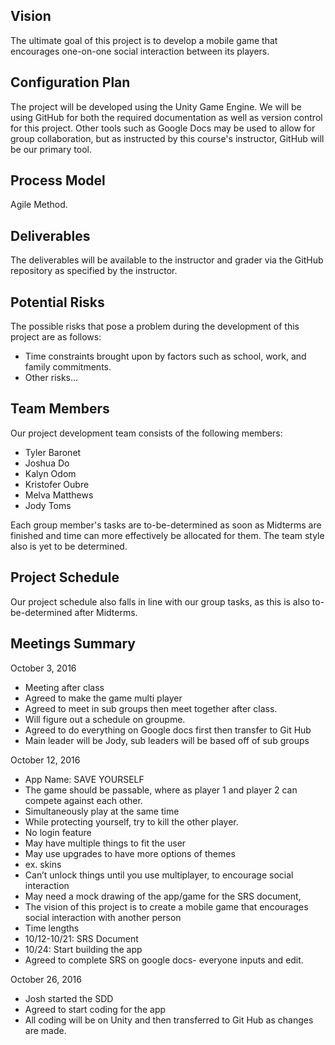 __Vision__
------
The ultimate goal of this project is to develop a mobile game that encourages one-on-one social interaction between its players.


__Configuration Plan__
------------------
The project will be developed using the Unity Game Engine. We will be using GitHub for both the required documentation as well as version control for this project. Other tools such as Google Docs may be used to allow for group collaboration, but as instructed by this course's instructor, GitHub will be our primary tool.


__Process Model__
-----------------
Agile Method.


__Deliverables__
----------------
The deliverables will be available to the instructor and grader via the GitHub repository as specified by the instructor.


__Potential Risks__
-------------------
The possible risks that pose a problem during the development of this project are as follows:
* Time constraints brought upon by factors such as school, work, and family commitments.
* Other risks...


__Team Members__
----------------
Our project development team consists of the following members:
* Tyler Baronet
* Joshua Do
* Kalyn Odom
* Kristofer Oubre
* Melva Matthews
* Jody Toms

Each group member's tasks are to-be-determined as soon as Midterms are finished and time can more effectively be allocated for them. The team style also is yet to be determined.


__Project Schedule__
--------------------
Our project schedule also falls in line with our group tasks, as this is also to-be-determined after Midterms.


__Meetings Summary__
--------------------
October 3, 2016
*	Meeting after class
*	Agreed to make the game multi player
*	Agreed to meet in sub groups then meet together after class.
*	Will figure out a schedule on groupme.
*	Agreed to do everything on Google docs first then transfer to Git Hub
*	Main leader will be Jody, sub leaders will be based off of sub groups

October 12, 2016
*	App Name: SAVE YOURSELF
*	The game should be passable, where as player 1 and player 2 can compete against each other.
  * Simultaneously play at the same time
*	While protecting yourself, try to kill the other player.
* No login feature 
*	May have multiple things to fit the user
  *	May use upgrades to have more options of themes 
  *	ex. skins
*	Can’t unlock things until you use multiplayer, to encourage social interaction
*	May need a mock drawing of the app/game for the SRS document,
*	The vision of this project is to create a mobile game that encourages social interaction with another person
*	Time lengths
  *	10/12-10/21: SRS Document
  *	10/24: Start building the app
*	Agreed to complete SRS on google docs- everyone inputs and edit.

October 26, 2016
*	Josh started the SDD 
*	Agreed to start coding for the app
  *	All coding will be on Unity and then transferred to Git Hub as changes are made.




